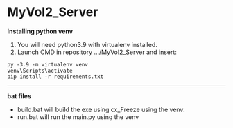 # MyVol2_Server
**Installing python venv**
1. You will need python3.9 with virtualenv installed.
2. Launch CMD in repository .../MyVol2_Server and insert:
```
py -3.9 -m virtualenv venv
venv\Scripts\activate
pip install -r requirements.txt
```
---
**bat files**
- build.bat will build the exe using cx_Freeze using the venv.
- run.bat will run the main.py using the venv
